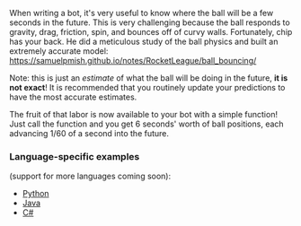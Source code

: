 When writing a bot, it's very useful to know where the ball will be a few seconds in the future. This is very challenging because the ball responds to gravity, drag, friction, spin, and bounces off of curvy walls. Fortunately, chip has your back. He did a meticulous study of the ball physics and built an extremely accurate model: https://samuelpmish.github.io/notes/RocketLeague/ball_bouncing/

Note: this is just an _estimate_ of what the ball will be doing in the future, **it is not exact**! It is recommended that you routinely update your predictions to have the most accurate estimates.

The fruit of that labor is now available to your bot with a simple function! Just call the function and you get 6 seconds' worth of ball positions, each advancing 1/60 of a second into the future.

### Language-specific examples

(support for more languages coming soon):

- [Python](https://github.com/RLBot/RLBotPythonExample/wiki/Ball-Path-Prediction)
- [Java](https://github.com/RLBot/RLBotJavaExample/wiki/Ball-Path-Prediction)
- [C#](https://github.com/RLBot/RLBotCSharpExample/wiki/Ball-Path-Prediction)
